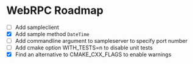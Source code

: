 # WebRPC Roadmap

- [ ] Add sampleclient
- [x] Add sample method `DateTime`
- [ ] Add commandline argument to sampleserver to specify port number
- [ ] Add cmake option WITH_TESTS=n to disable unit tests
- [x] Find an alternative to CMAKE_CXX_FLAGS to enable warnings